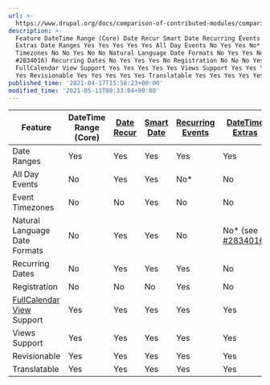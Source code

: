 ```yaml
---
url: >-
  https://www.drupal.org/docs/comparison-of-contributed-modules/comparison-of-date-time-and-event-modules/module
description: >-
  Feature DateTime Range (Core) Date Recur Smart Date Recurring Events DateTime
  Extras Date Ranges Yes Yes Yes Yes Yes All Day Events No Yes Yes No* No Event
  Timezones No No Yes No No Natural Language Date Formats No Yes Yes No No* (see
  #2834016) Recurring Dates No Yes Yes Yes No Registration No No No Yes No
  FullCalendar View Support Yes Yes Yes Yes Yes Views Support Yes Yes Yes Yes
  Yes Revisionable Yes Yes Yes Yes Yes Translatable Yes Yes Yes Yes Yes
published_time: '2021-04-17T15:58:23+00:00'
modified_time: '2021-05-13T00:33:04+00:00'
---
```

| Feature                                                                         | DateTime Range (Core) | [Date Recur](https://www.drupal.org/project/date%5Frecur) | [Smart Date](https://www.drupal.org/project/smart%5Fdate) | [Recurring Events](https://www.drupal.org/project/recurring%5Fevents) | [DateTime Extras](https://www.drupal.org/project/datetime%5Fextras) |
| ------------------------------------------------------------------------------- | --------------------- | --------------------------------------------------------- | --------------------------------------------------------- | --------------------------------------------------------------------- | ------------------------------------------------------------------- |
| Date Ranges                                                                     | Yes                   | Yes                                                       | Yes                                                       | Yes                                                                   | Yes                                                                 |
| All Day Events                                                                  | No                    | Yes                                                       | Yes                                                       | No\*                                                                  | No                                                                  |
| Event Timezones                                                                 | No                    | No                                                        | Yes                                                       | No                                                                    | No                                                                  |
| Natural Language Date Formats                                                   | No                    | Yes                                                       | Yes                                                       | No                                                                    | No\* (see [#2834016)](/node/2834016)                                |
| Recurring Dates                                                                 | No                    | Yes                                                       | Yes                                                       | Yes                                                                   | No                                                                  |
| Registration                                                                    | No                    | No                                                        | No                                                        | Yes                                                                   | No                                                                  |
| [FullCalendar View](https://www.drupal.org/project/fullcalendar%5Fview) Support | Yes                   | Yes                                                       | Yes                                                       | Yes                                                                   | Yes                                                                 |
| Views Support                                                                   | Yes                   | Yes                                                       | Yes                                                       | Yes                                                                   | Yes                                                                 |
| Revisionable                                                                    | Yes                   | Yes                                                       | Yes                                                       | Yes                                                                   | Yes                                                                 |
| Translatable                                                                    | Yes                   | Yes                                                       | Yes                                                       | Yes                                                                   | Yes                                                                 |
